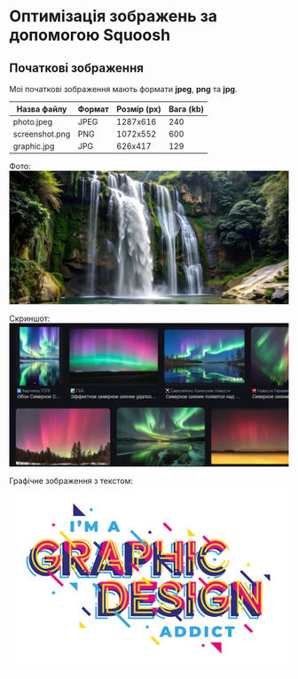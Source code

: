 # Оптимізація зображень за допомогою Squoosh
## Початкові зображення
Моі початкові зображення мають формати **jpeg**, **png** та **jpg**.

| Назва файлу | Формат | Розмір (px) | Вага (kb) |
|-------------|--------|------------|----------|
| photo.jpeg | JPEG | 1287x616 | 240 |
| screenshot.png | PNG | 1072x552 | 600 |
| graphic.jpg | JPG | 626x417 | 129 |

Фото:
![Оригінал](images/photo/photo.jpeg)

Скриншот:
![Скриншот](images/screenshot/screenshot.png)

Графічне зображення з текстом:
![Графічне зображення з текстом](images/GI/graphic.jpg)

